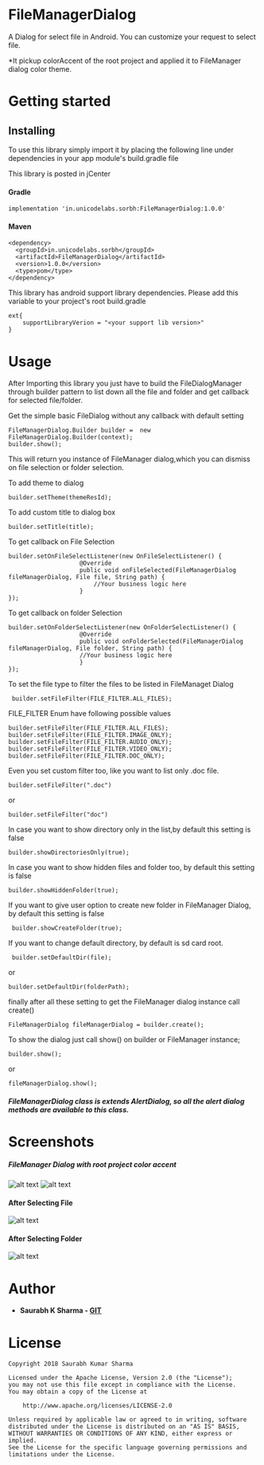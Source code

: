 # FileManagerDialog
A Dialog for select file in Android. You can customize your request to select file.
  
  *It pickup colorAccent of the root project and applied it to FileManager dialog color theme. 

# Getting started

## Installing 
To use this library simply import it by placing the following line under dependencies in your app module's build.gradle file

This library is posted in jCenter

#### Gradle
```
implementation 'in.unicodelabs.sorbh:FileManagerDialog:1.0.0'
```

#### Maven
```
<dependency>
  <groupId>in.unicodelabs.sorbh</groupId>
  <artifactId>FileManagerDialog</artifactId>
  <version>1.0.0</version>
  <type>pom</type>
</dependency>
```

This library has android support library dependencies. Please add this variable to your project's root build.gradle

```
ext{
    supportLibraryVerion = "<your support lib version>"
}
```

# Usage

After Importing this library you just have to build the FileDialogManager through builder pattern to list down all the file and folder and get callback for selected file/folder.

  Get the simple basic FileDialog without any callback with default setting
  ```
  FileManagerDialog.Builder builder =  new FileManagerDialog.Builder(context);
  builder.show();
  ```
  This will return you instance of FileManager dialog,which you can dismiss on file selection or folder selection.
  
  
  To add theme to dialog
  ```
  builder.setTheme(themeResId);
  ```
  
  
  To add custom title to dialog box
  ```
  builder.setTitle(title);
  ```
  
  
  To get callback on File Selection
  ```
  builder.setOnFileSelectListener(new OnFileSelectListener() {
                      @Override
                      public void onFileSelected(FileManagerDialog fileManagerDialog, File file, String path) {
                          //Your business logic here
                      }
  }); 
  ```
  
  
  To get callback on folder Selection
  ```
  builder.setOnFolderSelectListener(new OnFolderSelectListener() {
                      @Override
                      public void onFolderSelected(FileManagerDialog fileManagerDialog, File folder, String path) {
                      //Your business logic here
                      }
  });
  ```
  
  
  To set the file type to filter the files to be listed in FileManaget Dialog
  ```
   builder.setFileFilter(FILE_FILTER.ALL_FILES);
  ```
  
  
  FILE_FILTER Enum have following possible values
  ```
  builder.setFileFilter(FILE_FILTER.ALL_FILES);
  builder.setFileFilter(FILE_FILTER.IMAGE_ONLY);
  builder.setFileFilter(FILE_FILTER.AUDIO_ONLY);
  builder.setFileFilter(FILE_FILTER.VIDEO_ONLY);
  builder.setFileFilter(FILE_FILTER.DOC_ONLY);
  ```
  
  
  Even you set custom filter too, like you want to list only .doc file.
  ```
  builder.setFileFilter(".doc")
  ```
  or
  ```
  builder.setFileFilter("doc")
  ```
  
  
  In case you want to show directory only in the list,by default this setting is false
  ```
  builder.showDirectoriesOnly(true);
  ```
  
  
  In case you want to show hidden files and folder too, by default this setting is false
  ```
  builder.showHiddenFolder(true);
  ```
  
  
  If you want to give user option to create new folder in FileManager Dialog, by default this setting is false
  ```
   builder.showCreateFolder(true);
  ```
  
  
  If you want to change default directory, by default is sd card root.
  ```
   builder.setDefaultDir(file);
  ```
  or
  ```
  builder.setDefaultDir(folderPath);
  ```
  
  finally after all these setting to get the FileManager dialog instance call create()
  ```
  FileManagerDialog fileManagerDialog = builder.create();
  ```
  
  
  To show the dialog just call show() on builder or FileManager instance;
  ```
  builder.show();
  ```
  
  or
  ```
  fileManagerDialog.show();
  ```
  
##### FileManagerDialog class is extends AlertDialog, so all the alert dialog methods are available to this class.

# Screenshots
##### FileManager Dialog with root project color accent
![alt text](https://github.com/sorbh/FileManagerDialog/blob/master/raw/1.png) 
![alt text](https://github.com/sorbh/FileManagerDialog/blob/master/raw/2.png)

#### After Selecting File
![alt text](https://github.com/sorbh/FileManagerDialog/blob/master/raw/3.png)

#### After Selecting Folder
![alt text](https://github.com/sorbh/FileManagerDialog/blob/master/raw/4.png)

# Author
  * **Saurabh K Sharma - [GIT](https://github.com/Sorbh)**
  

# License

```
Copyright 2018 Saurabh Kumar Sharma

Licensed under the Apache License, Version 2.0 (the "License");
you may not use this file except in compliance with the License.
You may obtain a copy of the License at

    http://www.apache.org/licenses/LICENSE-2.0

Unless required by applicable law or agreed to in writing, software
distributed under the License is distributed on an "AS IS" BASIS,
WITHOUT WARRANTIES OR CONDITIONS OF ANY KIND, either express or implied.
See the License for the specific language governing permissions and
limitations under the License.
```
